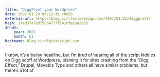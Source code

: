 ```yaml
---
title: "DiggProof your Wordpress"
date: 2007-01-29 04:15:39 +0000
external-url: http://blog.circlesixdesign.com/2007/01/22/diggproof/
hash: 27ed37a7bd758b4777f1410fee8a2c05
annum:
    year: 2007
    month: 01
hostname: blog.circlesixdesign.com
---
```


I know, it’s a ballsy headline, but I’m tired of hearing all of the script kiddies on Digg scoff at Wordpress, blaming it for sites crashing from the “Digg Effect.” Drupal, Movable Type and others all have similar problems, but there’s a lot of
